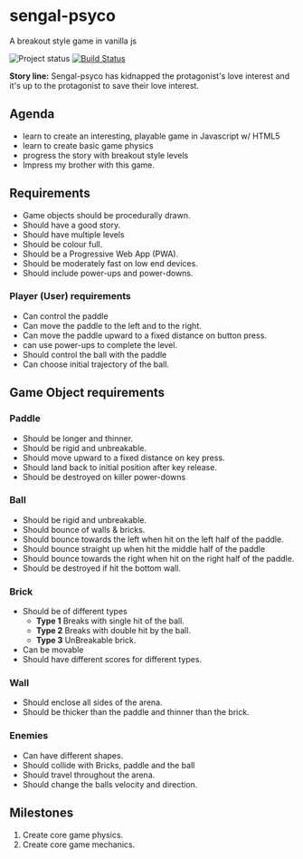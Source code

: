# sengal-psyco
A breakout style game in vanilla js

![Project status](https://img.shields.io/badge/Project%20status-Development%20phase-yellowgreen.svg) [![Build Status](https://travis-ci.org/svijaykoushik/sengal-psyco.svg?branch=master)](https://travis-ci.org/svijaykoushik/sengal-psyco)

**Story line:** Sengal-psyco has kidnapped the protagonist's love interest and it's up to the protagonist to save their love interest.

## Agenda

* learn to create an interesting, playable game in Javascript w/ HTML5
* learn to create basic game physics
* progress the story with breakout style levels
* Impress my brother with this game.

## Requirements

* Game objects should be procedurally drawn.
* Should have a good story.
* Should have multiple levels
* Should be colour full.
* Should be a Progressive Web App (PWA).
* Should be moderately fast on low end devices.
* Should include power-ups and power-downs.

### Player (User) requirements

* Can control the paddle
* Can move the paddle to the left and to the right.
* Can move the paddle upward to a fixed distance on button press.
* can use power-ups to complete the level.
* Should control the ball with the paddle
* Can choose initial trajectory of the ball.

## Game Object requirements

### Paddle

* Should be longer and thinner.
* Should be rigid and unbreakable.
* Should move upward to a fixed distance on key press.
* Should land back to initial position after key release.
* Should be destroyed on killer power-downs

### Ball

* Should be rigid and unbreakable.
* Should bounce of walls & bricks.
* Should bounce towards the left when hit on the left half of the paddle.
* Should bounce straight up when hit the middle half of the paddle
* Should bounce towards the right when hit on the right half of the paddle.
* Should be destroyed if hit the bottom wall.

### Brick

* Should be of different types
  * **Type 1** Breaks with single hit of the ball.
  * **Type 2** Breaks with double hit by the ball.
  * **Type 3** UnBreakable brick.
* Can be movable
* Should have different scores for different types.

### Wall

* Should enclose all sides of the arena.
* Should be thicker than the paddle and thinner than the brick.

### Enemies

* Can have different shapes.
* Should collide with Bricks, paddle and the ball
* Should travel  throughout the arena.
* Should change the balls velocity and direction.

## Milestones

1. Create core game physics.
2. Create core game mechanics.
